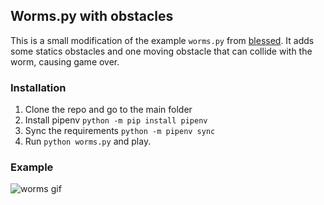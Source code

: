 ## Worms.py with obstacles

This is a small modification of the example `worms.py` from [blessed](https://github.com/jquast/blessed/blob/master/bin/worms.py). It adds some statics obstacles and one moving obstacle that can collide with the worm, causing game over.

### Installation

1. Clone the repo and go to the main folder
2. Install pipenv `python -m pip install pipenv`
3. Sync the requirements `python -m pipenv sync`
4. Run `python worms.py` and play.

### Example

![worms gif]("./imgs/example.gif")

